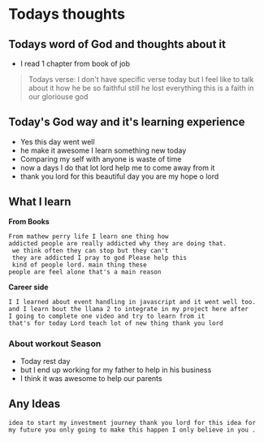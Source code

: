 # Todays thoughts

## Todays word of God and thoughts about it
- I read 1 chapter from book of job
> Todays verse: I don't have specific verse today but I feel like to talk about it how he be so faithful still he lost everything this is a faith in our gloriouse god

## Today's God way and it's learning experience
- Yes this day went well 
- he make it awesome I learn something new today
- Comparing my self with anyone is waste of time 
- now a days I do that lot lord help me to come away from it
- thank you lord for this beautiful day you are my hope o lord


## What I learn 
**From Books**
```
From mathew perry life I learn one thing how 
addicted people are really addicted why they are doing that.
 we think often they can stop but they can't 
 they are addicted I pray to god Please help this 
 kind of people lord. main thing these
people are feel alone that's a main reason
```
**Career side**
```
I I learned about event handling in javascript and it went well too.
and I learn bout the llama 2 to integrate in my project here after 
I going to complete one video and try to learn from it
that's for today Lord teach lot of new thing thank you lord
```

### About workout Season
- Today rest day 
- but I end up working for my father to help in his business
- I think it was awesome to help our parents

## Any Ideas 
```
idea to start my investment journey thank you lord for this idea for
my future you only going to make this happen I only believe in you .
```

